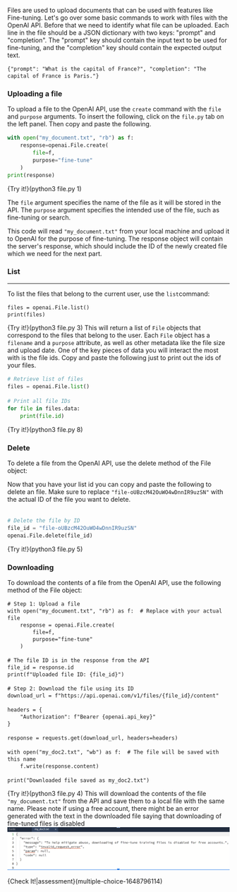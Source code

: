 Files are used to upload documents that can be used with features like Fine-tuning. Let's go over some basic commands to work with files with the OpenAI API.
Before that we need to identify what file can be uploaded. Each line in the file should be a JSON dictionary with two keys: "prompt" and "completion". The "prompt" key should contain the input text to be used for fine-tuning, and the "completion" key should contain the expected output text.
```json-hide-clipboard
{"prompt": "What is the capital of France?", "completion": "The capital of France is Paris."}

```
### Uploading a file

To upload a file to the OpenAI API, use the `create` command with the `file` and `purpose` arguments. To insert the following, click on the `file.py` tab on the left panel. Then copy and paste the following. 

```python
with open("my_document.txt", "rb") as f:
    response=openai.File.create(
        file=f,
        purpose="fine-tune"
    )
print(response)
```
{Try it!}(python3 file.py 1)

The `file` argument specifies the name of the file as it will be stored in the API. The `purpose` argument specifies the intended use of the file, such as fine-tuning or search. 

This code will read `"my_document.txt"` from your local machine and upload it to OpenAI for the purpose of fine-tuning. The response object will contain the server's response, which should include the ID of the newly created file which we need for the next part.



### List 
----
To list the files that belong to the current user, use the `list`command:

```
files = openai.File.list()
print(files)
```

{Try it!}(python3 file.py 3)
This will return a list of `File` objects that correspond to the files that belong to the user. Each `File` object has a `filename` and a `purpose` attribute, as well as other metadata like the file size and upload date.
One of the key pieces of data you will interact the most with is the file ids. Copy and paste the following just to print out the ids of your files. 
```python
# Retrieve list of files
files = openai.File.list()

# Print all file IDs
for file in files.data:
    print(file.id)
```
{Try it!}(python3 file.py 8)

### Delete
To delete a file from the OpenAI API, use the delete method of the File object:

Now that you have your list id you can copy and paste the following to delete an file. Make sure to replace `"file-oUBzcM42OuWO4wDnnIR9uzSN"` with the actual ID of the file you want to delete.
```python

# Delete the file by ID
file_id = "file-oUBzcM42OuWO4wDnnIR9uzSN"
openai.File.delete(file_id)

```
{Try it!}(python3 file.py 5)


### Downloading
To download the contents of a file from the OpenAI API, use the following method of the File object:
```python3 
# Step 1: Upload a file
with open("my_document.txt", "rb") as f:  # Replace with your actual file
    response = openai.File.create(
        file=f,
        purpose="fine-tune"
    )

# The file ID is in the response from the API
file_id = response.id
print(f"Uploaded file ID: {file_id}")

# Step 2: Download the file using its ID
download_url = f"https://api.openai.com/v1/files/{file_id}/content"

headers = {
    "Authorization": f"Bearer {openai.api_key}"
}

response = requests.get(download_url, headers=headers)

with open("my_doc2.txt", "wb") as f:  # The file will be saved with this name
    f.write(response.content)

print("Downloaded file saved as my_doc2.txt")
```
{Try it!}(python3 file.py 4)
This will download the contents of the file `"my_document.txt"` from the API and save them to a local file with the same name. Please note if using a free account, there might be an error generated with the text in the downloaded file saying that downloading of fine-tuned files is disabled
![image showing error with message that downloading is disabled on free accounts in order to mitigate abuse.](freeAccount.png)



{Check It!|assessment}(multiple-choice-1648796114)